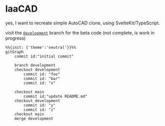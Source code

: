 # laaCAD

yes, I want to recreate simple AutoCAD clone, using SvelteKit/TypeScript.

visit the [`development`](https://github.com/Laaouatni/laaCAD/tree/development) branch for the beta code (not complete, is work in progress)

```mermaid
%%{init: {'theme':'neutral'}}%%
gitGraph
    commit id:"initial commit"
    
    branch development
    checkout development
        commit id: "foo"
        commit id: "bar"
        commit id: "x"
    
    checkout main
        commit id:"update README.md"
    checkout development
        commit id: "y"
        commit id: "z"
    checkout main
    merge development
```

